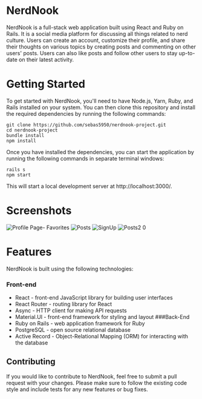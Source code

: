 # NerdNook
NerdNook is a full-stack web application built using React and Ruby on Rails. It is a social media platform for discussing all things related to nerd culture. Users can create an account, customize their profile, and share their thoughts on various topics by creating posts and commenting on other users' posts. Users can also like posts and follow other users to stay up-to-date on their latest activity.

# Getting Started
To get started with NerdNook, you'll need to have Node.js, Yarn, Ruby, and Rails installed on your system. You can then clone this repository and install the required dependencies by running the following commands:
```
git clone https://github.com/sebas5950/nerdnook-project.git
cd nerdnook-project
bundle install
npm install
```
Once you have installed the dependencies, you can start the application by running the following commands in separate terminal windows:
```
rails s
npm start
```
This will start a local development server at http://localhost:3000/.
# Screenshots
![Profile Page- Favorites](https://user-images.githubusercontent.com/68822252/232178935-831d2f7c-b98a-4bc5-8353-a65f372ceb4c.PNG)
![Posts](https://user-images.githubusercontent.com/68822252/232178986-52180e51-6fd2-432e-9ec4-12b8f8c9fb0b.PNG)
![SignUp](https://user-images.githubusercontent.com/68822252/232178988-043a6854-80fa-4324-b361-e8345b12ceb2.PNG)
![Posts2 0](https://user-images.githubusercontent.com/68822252/232178989-76809323-7c5e-41f8-9fd3-4b8d12ed5172.PNG)

# Features
NerdNook is built using the following technologies:
### Front-end
* React - front-end JavaScript library for building user interfaces
* React Router - routing library for React
* Async - HTTP client for making API requests
* Material.UI - front-end framework for styling and layout
###Back-End
* Ruby on Rails - web application framework for Ruby
* PostgreSQL - open source relational database
* Active Record - Object-Relational Mapping (ORM) for interacting with the database
## Contributing
If you would like to contribute to NerdNook, feel free to submit a pull request with your changes. Please make sure to follow the existing code style and include tests for any new features or bug fixes.
